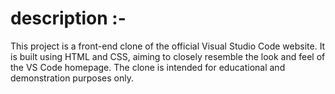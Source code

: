 # description :-
This project is a front-end clone of the official Visual Studio Code website. It is built using HTML and CSS, aiming to closely resemble the look and feel of the VS Code homepage. The clone is intended for educational and demonstration purposes only.

